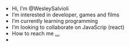 - Hi, I’m @WesleySalvioli
- I’m interested in developer, games and films
- I’m currently learning programming
- I’m looking to collaborate on JavaScrip (react)
- How to reach me [...](https://www.linkedin.com/in/wesley-salvioli-57670a1ba/)
- 
